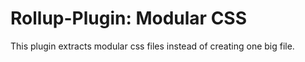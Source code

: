 # Rollup-Plugin: Modular CSS

This plugin extracts modular css files instead of creating one big file.

